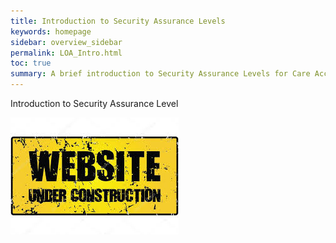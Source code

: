 ```yaml
---
title: Introduction to Security Assurance Levels
keywords: homepage
sidebar: overview_sidebar
permalink: LOA_Intro.html
toc: true
summary: A brief introduction to Security Assurance Levels for Care Access Service (CAS).
---
```




Introduction to Security Assurance Level

![Under Construction](images/UnderConstruction.jpg)